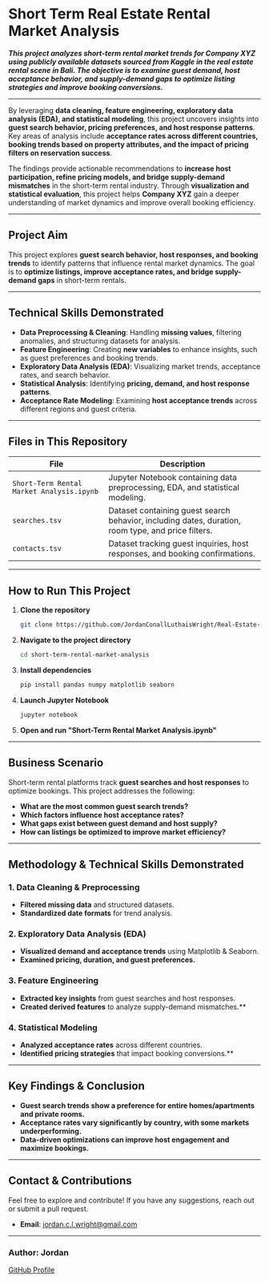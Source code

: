 # Short Term Real Estate Rental Market Analysis

***This project analyzes short-term rental market trends for **Company XYZ** using publicly available datasets sourced from **Kaggle** in the real estate rental scene in Bali. The objective is to examine guest demand, host acceptance behavior, and supply-demand gaps to optimize listing strategies and improve booking conversions.***

---

By leveraging **data cleaning, feature engineering, exploratory data analysis (EDA), and statistical modeling**, this project uncovers insights into **guest search behavior, pricing preferences, and host response patterns**. Key areas of analysis include **acceptance rates across different countries, booking trends based on property attributes, and the impact of pricing filters on reservation success**.

The findings provide actionable recommendations to **increase host participation, refine pricing models, and bridge supply-demand mismatches** in the short-term rental industry. Through **visualization and statistical evaluation**, this project helps **Company XYZ** gain a deeper understanding of market dynamics and improve overall booking efficiency.
  
---

## Project Aim  
This project explores **guest search behavior, host responses, and booking trends** to identify patterns that influence rental market dynamics. The goal is to **optimize listings, improve acceptance rates, and bridge supply-demand gaps** in short-term rentals.  

---

## Technical Skills Demonstrated  
- **Data Preprocessing & Cleaning**: Handling **missing values**, filtering anomalies, and structuring datasets for analysis.  
- **Feature Engineering**: Creating **new variables** to enhance insights, such as guest preferences and booking trends.  
- **Exploratory Data Analysis (EDA)**: Visualizing market trends, acceptance rates, and search behavior.  
- **Statistical Analysis**: Identifying **pricing, demand, and host response patterns**.  
- **Acceptance Rate Modeling**: Examining **host acceptance trends** across different regions and guest criteria.  

---

## Files in This Repository  
| File | Description |
|------|------------|
| `Short-Term Rental Market Analysis.ipynb` | Jupyter Notebook containing data preprocessing, EDA, and statistical modeling. |
| `searches.tsv` | Dataset containing guest search behavior, including dates, duration, room type, and price filters. |
| `contacts.tsv` | Dataset tracking guest inquiries, host responses, and booking confirmations. |

---

## How to Run This Project  
1. **Clone the repository**  
   ```bash
   git clone https://github.com/JordanConallLuthaisWright/Real-Estate-Rental-Market-Analysis.git
2. **Navigate to the project directory**
   ```bash
   cd short-term-rental-market-analysis
3. **Install dependencies**
   ```bash
   pip install pandas numpy matplotlib seaborn
4. **Launch Jupyter Notebook**
   ```bash
   jupyter notebook
5. **Open and run "Short-Term Rental Market Analysis.ipynb"**

---

## Business Scenario  
Short-term rental platforms track **guest searches and host responses** to optimize bookings. This project addresses the following:  

- **What are the most common guest search trends?**  
- **Which factors influence host acceptance rates?**  
- **What gaps exist between guest demand and host supply?**  
- **How can listings be optimized to improve market efficiency?**  

---

## Methodology & Technical Skills Demonstrated  

### 1. Data Cleaning & Preprocessing  
- **Filtered missing data** and structured datasets.  
- **Standardized date formats** for trend analysis.  

### 2. Exploratory Data Analysis (EDA)  
- **Visualized demand and acceptance trends** using Matplotlib & Seaborn.  
- **Examined pricing, duration, and guest preferences.**  

### 3. Feature Engineering  
- **Extracted key insights** from guest searches and host responses.  
- **Created derived features** to analyze supply-demand mismatches.**  

### 4. Statistical Modeling  
- **Analyzed acceptance rates** across different countries.  
- **Identified pricing strategies** that impact booking conversions.**

---

## Key Findings & Conclusion  
- **Guest search trends show a preference for entire homes/apartments and private rooms.**  
- **Acceptance rates vary significantly by country, with some markets underperforming.**  
- **Data-driven optimizations can improve host engagement and maximize bookings.** 

--- 

## **Contact & Contributions**
Feel free to explore and contribute! If you have any suggestions, reach out or submit a pull request.
- **Email**: [jordan.c.l.wright@gmail.com](mailto:jordan.c.l.wright@gmail.com)

---

### **Author:** Jordan
[GitHub Profile](https://github.com/JordanConallLuthaisWright)


 
